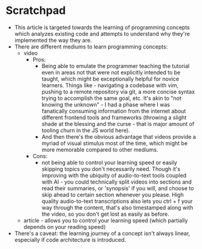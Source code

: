 # Scratchpad

- This article is targeted towards the learning of programming concepts which analyzes existing code and attempts to understand why they're implemented the way they are.
- There are different mediums to learn programming concepts:
	- video 
		- Pros:
			- Being able to emulate the programmer teaching the tutorial even in areas not that were not explicitly intended to be taught, which might be exceptionally helpful for novice learners. Things like - navigating a codebase with vim, pushing to a remote repository via git, a more concise syntax trying to accomplish the same goal, etc. It's akin to "not knowing the unknown" - I had a phase where I was fanatically consuming information from the internet about different frontend tools and frameworks (throwing a slight shade at the blessing and the curse - that is major amount of tooling churn in the JS world here).
			- And then there's the obvious advantage that videos provide a myriad of visual stimulus most of the time, which might be more memorable compared to other mediums.
		- Cons:
			- not being able to control your learning speed or easily skipping topics you don't necessarily need. Though it's improving with the ubiquity of audio-to-text tools coupled with AI - you could technically split videos into sections and read their summaries, or 'synopsis' if you will, and choose to skip ahead to certain section whenever you please. High quality audio-to-text transcriptions also lets you ctrl + f your way through the content, that's also timestamped along with the video, so you don't get lost as easily as before.
	- article - allows you to control your learning speed (which partially depends on your reading speed)
- There's a caveat: the learning journey of a concept isn't always linear, especially if code architecture is introduced.